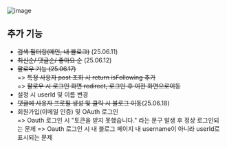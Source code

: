 ![image](https://github.com/user-attachments/assets/8992f661-a347-4e87-9ee2-37bb5bf59243)


## 추가 기능

- ~~검색 필터링(메인, 내 블로그)~~ (25.06.11)
- ~~최신순/ 댓글순/ 좋아요 순~~ (25.06.12)
- ~~팔로우 기능 (25.06.17)~~  
  => ~~특정  사용자 post 조회 시 return isFollowing 추가~~  
  => ~~팔로우 시 로그인 화면 redirect, 로그인 후 이전 화면으로이동~~
- 설정 시 userId 및 이름 변경
- ~~댓글에 사용자 프로필 생성 및 클릭 시 블로그 이동~~(25.06.18)
- 회원가입(이메일 인증) 및 OAuth 로그인    
  => Oauth 로그인 시 "토큰을 받지 못했습니다." 라는 문구 발생 후 정상 로그인되는 문제
  => Oauth 로그인 시 내 블로그 페이지 내 username이 아니라 userId로 표시되는 문제  


